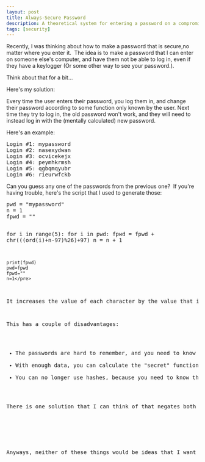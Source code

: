 ```yaml
---
layout: post
title: Always-Secure Password
description: A theoretical system for entering a password on a compromised system
tags: [security]
---
```

<p>Recently, I was thinking about how to make a password that is secure,no matter where you enter it.  The idea is to make a password that I can enter on someone else's computer, and have them not be able to log in, even if they have a keylogger (Or some other way to see your password.).</p>
<p>Think about that for a bit...</p>
<p>Here's my solution:</p>
<p>Every time the user enters their password, you log them in, and change their password according to some function only known by the user. Next time they try to log in, the old password won't work, and they will need to instead log in with the (mentally calculated) new password.</p>
<p>Here's an example:</p>
<pre>Login #1: mypassword
Login #2: nasexydwan
Login #3: ocvicekejx
Login #4: peymhkrmsh
Login #5: qgbqmqyubr
Login #6: rieurwfckb</pre>
<p>Can you guess any one of the passwords from the previous one?  If you're having trouble, here's the script that I used to generate those:</p>
<pre>pwd = "mypassword"
n = 1
fpwd = ""

for i in range(5):
    for i in pwd:
        fpwd = fpwd + chr(((ord(i)+n-97)%26)+97)
        n = n + 1

    print(fpwd)
    pwd=fpwd
    fpwd=""
    n=1</pre>
<p>It increases the value of each character by the value that it increased the previous character by + 1.</p>
<p>This has a couple of disadvantages:</p>
<ul>
<li>The passwords are hard to remember, and you need to know either the iteration number or the old password to calculate the new password.  However, you can write down the old password, so that makes it a bit better.  Still most people that I know would get pissed off by a system like this.</li>
<li>With enough data, you can calculate the "secret" function.  If you're good with patterns, you might be able to see the function that was used.  You do, however, need to know the iteration numbers of all the passwords that were entered.</li>
<li>You can no longer use hashes, because you need to know the old password.  Again, you can negate this by when the user logs in, if their password matches a hash, use the (plaintext) password that they just entered to calculate the hash of the new password.</li>
</ul>
<p>There is one solution that I can think of that negates both of those problems:  Have the password be picked from a predefined list.  That helps with point one, because you get to directly choose the new password (although, still, most people I know use a single password for most account, so this is arguable.)  It helps with point two, because each password is "random".  And it helps with point three, because you can store the hashes, due to not needing the old password to calculate the new one.  The problem with this idea is that there is a finite list of possible passwords, so someone can set up script/etc to try all know passwords until it hits a window of time where the password has that value.  You can make the list of passwords bigger, but that has the problem of a finite human memory.</p>
<p>&nbsp;</p>
<p>Anyways, neither of these things would be ideas that I want to use, but it's interesting to think about.</p>
